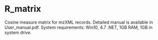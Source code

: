 # R_matrix
Cosine measure matrix for mzXML records. Detailed manual is available in User_manual.pdf. System requirements: Win10, 4.7 .NET, 1GB RAM, 1GB in system drive.